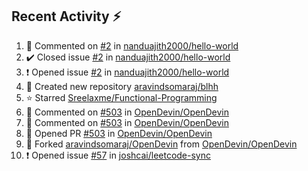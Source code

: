 ## Recent Activity ⚡

<!--RECENT_ACTIVITY:start-->
1. 💬 Commented on [#2](https://github.com/nanduajith2000/hello-world/issues/2#issuecomment-2035195052) in [nanduajith2000/hello-world](https://github.com/nanduajith2000/hello-world)<br>
2. ✔️ Closed issue [#2](https://github.com/nanduajith2000/hello-world/issues/2) in [nanduajith2000/hello-world](https://github.com/nanduajith2000/hello-world)<br>
3. ❗️ Opened issue [#2](https://github.com/nanduajith2000/hello-world/issues/2) in [nanduajith2000/hello-world](https://github.com/nanduajith2000/hello-world)<br>
4. 📔 Created new repository [aravindsomaraj/blhh](https://github.com/aravindsomaraj/blhh)<br>
5. ⭐ Starred [Sreelaxme/Functional-Programming](https://github.com/Sreelaxme/Functional-Programming)<br>
6. 💬 Commented on [#503](https://github.com/OpenDevin/OpenDevin/pull/503#discussion_r1547448347) in [OpenDevin/OpenDevin](https://github.com/OpenDevin/OpenDevin)<br>
7. 💬 Commented on [#503](https://github.com/OpenDevin/OpenDevin/pull/503#discussion_r1547436664) in [OpenDevin/OpenDevin](https://github.com/OpenDevin/OpenDevin)<br>
8. 💪 Opened PR [#503](https://github.com/OpenDevin/OpenDevin/pull/503) in [OpenDevin/OpenDevin](https://github.com/OpenDevin/OpenDevin)<br>
9. 🔱 Forked [aravindsomaraj/OpenDevin](https://github.com/aravindsomaraj/OpenDevin) from [OpenDevin/OpenDevin](https://github.com/OpenDevin/OpenDevin)<br>
10. ❗️ Opened issue [#57](https://github.com/joshcai/leetcode-sync/issues/57) in [joshcai/leetcode-sync](https://github.com/joshcai/leetcode-sync)<br>
<!--RECENT_ACTIVITY:end-->
<!--
[![Top Langs](https://github-readme-stats.vercel.app/api/top-langs/?username=aravindsomaraj&show_icons=true&layout=compact&hide=html,makefile,assembly,yacc,css&title_color=ffffff&text_color=daf7dc&bg_color=60,d9ff00,ff00cc,333399&border_color=ff00cc&border_radius=20&card)](https://github.com/aravindsomaraj/github-readme-stats)
[![My GitHub stats](https://github-readme-stats.vercel.app/api?username=aravindsomaraj&card_width=400px&line_height=20&custom_title=My&nbsp;Github&nbsp;stats&text_color=ffffff&title_color=ffcc00&bg_color=60,333399,ff00cc,d9ff00&border_color=ff00cc&border_radius=20&ring_color=333399&card)](https://github.com/aravindsomaraj/github-readme-stats)
<img src="https://img.wattpad.com/2e81be56eb640a3183bb5b0924c1ced061eb9037/68747470733a2f2f73332e616d617a6f6e6177732e636f6d2f776174747061642d6d656469612d736572766963652f53746f7279496d6167652f7433376233456f6430714c7651773d3d2d3732353236353131392e313539393662383238623133353339663633373237323136363130322e676966" 
     height="200px">-->
<!--Built using [RecentGithubActivity](https://github.com/marketplace/actions/recent-github-activity-profile-readme) ffcc00<!--0,7f7fd5,91eae4 |||| 60,fccf31,f55555 -->
